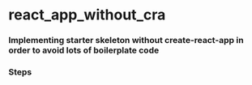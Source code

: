 # react_app_without_cra

### Implementing starter skeleton without create-react-app in order to avoid lots of boilerplate code

### Steps
